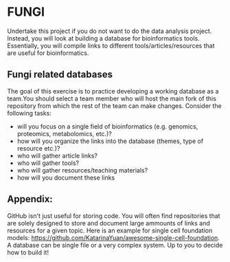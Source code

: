 # FUNGI

Undertake this project if you do not want to do the data analysis project. Instead, you will look at building a database for bioinformatics tools. Essentially, you will compile links to different tools/articles/resources that are useful for bioinformatics.
## Fungi related databases

The goal of this exercise is to practice developing a working database
as a team.You should select a team member who will host the main fork of
this repository from which the rest of the team can make changes.
Consider the following tasks:

- will you focus on a single field of bioinformatics (e.g. genomics, proteomics, metabolomics, etc.)?
- how will you organize the links into the database (themes, type of resource etc.)?
- who will gather article links?
- who will gather tools?
- who will gather resources/teaching materials?
- how will you document these links

## Appendix:

GitHub isn't just useful for storing code. You will often find repositories that are solely designed to store and document large ammounts of links and resources for a given topic. Here is an example for single cell foundation models: https://github.com/KatarinaYuan/awesome-single-cell-foundation. A database can be single file or a very complex system. Up to you to decide how to build it! 
